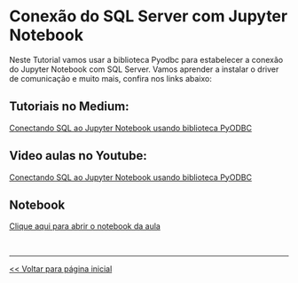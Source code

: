 # Conexão do SQL Server com Jupyter Notebook

Neste Tutorial vamos usar a biblioteca Pyodbc para estabelecer a conexão do Jupyter Notebook com
SQL Server. Vamos aprender a instalar o driver de comunicação e muito mais, confira nos links abaixo:

## Tutoriais no Medium:
[Conectando SQL ao Jupyter Notebook usando biblioteca PyODBC](https://medium.com/@dev.daniel.amorim/jupyter-notebook-sql-server-1af8eb22cf02)

## Video aulas no Youtube:
[Conectando SQL ao Jupyter Notebook usando biblioteca PyODBC](https://youtu.be/iW4UDgHoNtc)

## Notebook
[Clique aqui para abrir o notebook da aula](https://github.com/dev-daniel-amorim/PyODBC-Integracao_python_SQL-Server/blob/main/SQL%20%2B%20Pyodbc%20%2B%20Jupyter.ipynb)

<br>
<hr>

[<< Voltar para página inicial](https://github.com/dev-daniel-amorim)
 
